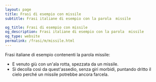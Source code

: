 ```yaml
---
layout: page
title: Frasi di esempio con missile 
subtitle: Frasi italiane di esempio con la parola  missile

og_title: Frasi di esempio con missile 
og_description: Frasi italiane di esempio con la parola  missile
og_type: website
permalink: /frasi/m/missile.html
---
```


Frasi italiane di esempio contenenti la parola missile:


- E venuto giù con un'ala rotta, spezzata da un missile.
- Si decolla così da quest'assedio, senza giri morbidi, puntando dritto il cielo perché un missile potrebbe ancora farcela.
